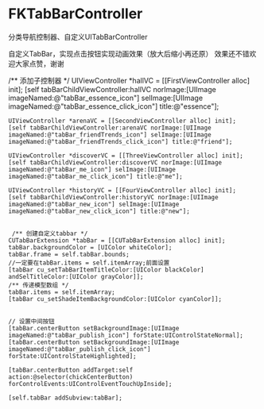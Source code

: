 # FKTabBarController
分类导航控制器、自定义UITabBarController

自定义TabBar，实现点击按钮实现动画效果（放大后缩小再还原）
效果还不错欢迎大家点赞，谢谢


 /** 添加子控制器 */
    UIViewController *hallVC = [[FirstViewController alloc] init];
    [self tabBarChildViewController:hallVC norImage:[UIImage imageNamed:@"tabBar_essence_icon"] selImage:[UIImage imageNamed:@"tabBar_essence_click_icon"] title:@"essence"];
    
    UIViewController *arenaVC = [[SecondViewController alloc] init];
    [self tabBarChildViewController:arenaVC norImage:[UIImage imageNamed:@"tabBar_friendTrends_icon"] selImage:[UIImage imageNamed:@"tabBar_friendTrends_click_icon"] title:@"friend"];
    
    UIViewController *discoverVC = [[ThreeViewController alloc] init];
    [self tabBarChildViewController:discoverVC norImage:[UIImage imageNamed:@"tabBar_me_icon"] selImage:[UIImage imageNamed:@"tabBar_me_click_icon"] title:@"me"];
    
    UIViewController *historyVC = [[FourViewController alloc] init];
    [self tabBarChildViewController:historyVC norImage:[UIImage imageNamed:@"tabBar_new_icon"] selImage:[UIImage imageNamed:@"tabBar_new_click_icon"] title:@"new"];
    
    
     /** 创建自定义tabbar */
    CUTabBarExtension *tabBar = [[CUTabBarExtension alloc] init];
    tabBar.backgroundColor = [UIColor whiteColor];
    tabBar.frame = self.tabBar.bounds;
    //一定要在tabBar.items = self.itemArray;前面设置
    [tabBar cu_setTabBarItemTitleColor:[UIColor blackColor] andSelTitleColor:[UIColor grayColor]];
    /** 传递模型数组 */
    tabBar.items = self.itemArray;
    [tabBar cu_setShadeItemBackgroundColor:[UIColor cyanColor]];
    
    
    // 设置中间按钮
    [tabBar.centerButton setBackgroundImage:[UIImage imageNamed:@"tabBar_publish_icon"] forState:UIControlStateNormal];
    [tabBar.centerButton setBackgroundImage:[UIImage imageNamed:@"tabBar_publish_click_icon"] forState:UIControlStateHighlighted];

    [tabBar.centerButton addTarget:self action:@selector(chickCenterButton) forControlEvents:UIControlEventTouchUpInside];
    
    [self.tabBar addSubview:tabBar];
    
    
